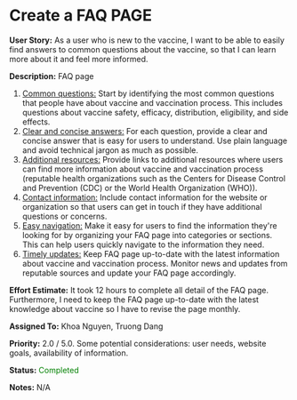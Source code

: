 # Create a FAQ PAGE

**User Story:** As a user who is new to the vaccine, I want to be able to easily 
find answers to common questions about the vaccine, so that I can learn more about it and feel more informed.

**Description:** FAQ page
1. <u>Common questions:</u> Start by identifying the most common questions that 
   people have about vaccine and vaccination process. This includes questions 
   about vaccine safety, efficacy, distribution, eligibility, and side effects.
2. <u>Clear and concise answers:</u> For each question, provide a clear and 
   concise answer that is easy for users to understand. Use plain language 
   and avoid technical jargon as much as possible.
3. <u>Additional resources:</u> Provide links to additional resources where 
   users can find more information about vaccine and vaccination process 
   (reputable health organizations such as the Centers for Disease Control and 
   Prevention (CDC) or the World Health Organization (WHO)).
4. <u>Contact information:</u> Include contact information for the website or 
   organization so that users can get in touch if they have additional 
   questions or concerns.
5. <u>Easy navigation:</u> Make it easy for users to find the information 
   they're looking for by organizing your FAQ page into categories or sections.
   This can help users quickly navigate to the information they need.
6. <u>Timely updates:</u> Keep FAQ page up-to-date with the latest information
   about vaccine and vaccination process. Monitor news and updates from 
   reputable sources and update your FAQ page accordingly.

**Effort Estimate:** It took 12 hours to complete all detail of the FAQ page.
Furthermore, I need to keep the FAQ page up-to-date with the latest knowledge 
about vaccine so I have to revise the page monthly.

**Assigned To:** Khoa Nguyen, Truong Dang

**Priority:** 2.0 / 5.0. Some potential considerations: user needs, website goals, availability of 
information.

**Status:** <span style="color:green">Completed</span>

**Notes:** N/A